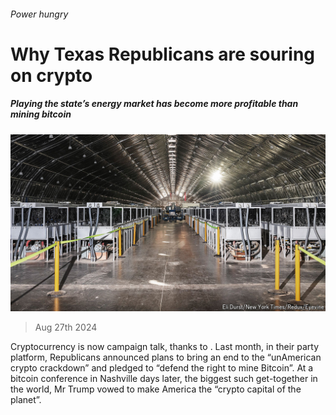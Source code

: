###### Power hungry

# Why Texas Republicans are souring on crypto 

##### Playing the state’s energy market has become more profitable than mining bitcoin 

![image](images/20240831_USP001.jpg) 

> Aug 27th 2024 

Cryptocurrency is now campaign talk, thanks to . Last month, in their party platform, Republicans announced plans to bring an end to the “unAmerican crypto crackdown” and pledged to “defend the right to mine Bitcoin”. At a bitcoin conference in Nashville days later, the biggest such get-together in the world, Mr Trump vowed to make America the “crypto capital of the planet”. 

